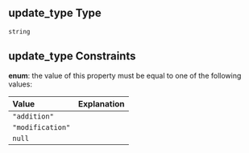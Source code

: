 ## update\_type Type

`string`

## update\_type Constraints

**enum**: the value of this property must be equal to one of the following values:

| Value            | Explanation |
| :--------------- | :---------- |
| `"addition"`     |             |
| `"modification"` |             |
| `null`           |             |
